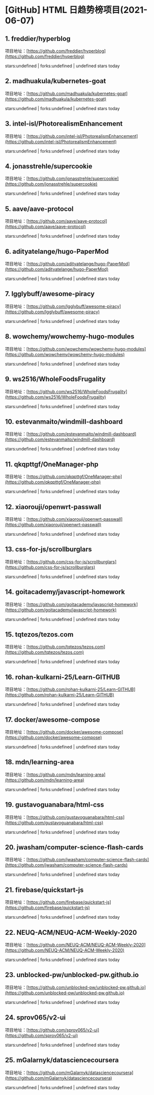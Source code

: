# [GitHub] HTML 日趋势榜项目(2021-06-07)

## 1. freddier/hyperblog 

项目地址：[https://github.com/freddier/hyperblog](https://github.com/freddier/hyperblog)

stars:undefined | forks:undefined | undefined stars today 



## 2. madhuakula/kubernetes-goat 

项目地址：[https://github.com/madhuakula/kubernetes-goat](https://github.com/madhuakula/kubernetes-goat)

stars:undefined | forks:undefined | undefined stars today 



## 3. intel-isl/PhotorealismEnhancement 

项目地址：[https://github.com/intel-isl/PhotorealismEnhancement](https://github.com/intel-isl/PhotorealismEnhancement)

stars:undefined | forks:undefined | undefined stars today 



## 4. jonasstrehle/supercookie 

项目地址：[https://github.com/jonasstrehle/supercookie](https://github.com/jonasstrehle/supercookie)

stars:undefined | forks:undefined | undefined stars today 



## 5. aave/aave-protocol 

项目地址：[https://github.com/aave/aave-protocol](https://github.com/aave/aave-protocol)

stars:undefined | forks:undefined | undefined stars today 



## 6. adityatelange/hugo-PaperMod 

项目地址：[https://github.com/adityatelange/hugo-PaperMod](https://github.com/adityatelange/hugo-PaperMod)

stars:undefined | forks:undefined | undefined stars today 



## 7. Igglybuff/awesome-piracy 

项目地址：[https://github.com/Igglybuff/awesome-piracy](https://github.com/Igglybuff/awesome-piracy)

stars:undefined | forks:undefined | undefined stars today 



## 8. wowchemy/wowchemy-hugo-modules 

项目地址：[https://github.com/wowchemy/wowchemy-hugo-modules](https://github.com/wowchemy/wowchemy-hugo-modules)

stars:undefined | forks:undefined | undefined stars today 



## 9. ws2516/WholeFoodsFrugality 

项目地址：[https://github.com/ws2516/WholeFoodsFrugality](https://github.com/ws2516/WholeFoodsFrugality)

stars:undefined | forks:undefined | undefined stars today 



## 10. estevanmaito/windmill-dashboard 

项目地址：[https://github.com/estevanmaito/windmill-dashboard](https://github.com/estevanmaito/windmill-dashboard)

stars:undefined | forks:undefined | undefined stars today 



## 11. qkqpttgf/OneManager-php 

项目地址：[https://github.com/qkqpttgf/OneManager-php](https://github.com/qkqpttgf/OneManager-php)

stars:undefined | forks:undefined | undefined stars today 



## 12. xiaorouji/openwrt-passwall 

项目地址：[https://github.com/xiaorouji/openwrt-passwall](https://github.com/xiaorouji/openwrt-passwall)

stars:undefined | forks:undefined | undefined stars today 



## 13. css-for-js/scrollburglars 

项目地址：[https://github.com/css-for-js/scrollburglars](https://github.com/css-for-js/scrollburglars)

stars:undefined | forks:undefined | undefined stars today 



## 14. goitacademy/javascript-homework 

项目地址：[https://github.com/goitacademy/javascript-homework](https://github.com/goitacademy/javascript-homework)

stars:undefined | forks:undefined | undefined stars today 



## 15. tqtezos/tezos.com 

项目地址：[https://github.com/tqtezos/tezos.com](https://github.com/tqtezos/tezos.com)

stars:undefined | forks:undefined | undefined stars today 



## 16. rohan-kulkarni-25/Learn-GITHUB 

项目地址：[https://github.com/rohan-kulkarni-25/Learn-GITHUB](https://github.com/rohan-kulkarni-25/Learn-GITHUB)

stars:undefined | forks:undefined | undefined stars today 



## 17. docker/awesome-compose 

项目地址：[https://github.com/docker/awesome-compose](https://github.com/docker/awesome-compose)

stars:undefined | forks:undefined | undefined stars today 



## 18. mdn/learning-area 

项目地址：[https://github.com/mdn/learning-area](https://github.com/mdn/learning-area)

stars:undefined | forks:undefined | undefined stars today 



## 19. gustavoguanabara/html-css 

项目地址：[https://github.com/gustavoguanabara/html-css](https://github.com/gustavoguanabara/html-css)

stars:undefined | forks:undefined | undefined stars today 



## 20. jwasham/computer-science-flash-cards 

项目地址：[https://github.com/jwasham/computer-science-flash-cards](https://github.com/jwasham/computer-science-flash-cards)

stars:undefined | forks:undefined | undefined stars today 



## 21. firebase/quickstart-js 

项目地址：[https://github.com/firebase/quickstart-js](https://github.com/firebase/quickstart-js)

stars:undefined | forks:undefined | undefined stars today 



## 22. NEUQ-ACM/NEUQ-ACM-Weekly-2020 

项目地址：[https://github.com/NEUQ-ACM/NEUQ-ACM-Weekly-2020](https://github.com/NEUQ-ACM/NEUQ-ACM-Weekly-2020)

stars:undefined | forks:undefined | undefined stars today 



## 23. unblocked-pw/unblocked-pw.github.io 

项目地址：[https://github.com/unblocked-pw/unblocked-pw.github.io](https://github.com/unblocked-pw/unblocked-pw.github.io)

stars:undefined | forks:undefined | undefined stars today 



## 24. sprov065/v2-ui 

项目地址：[https://github.com/sprov065/v2-ui](https://github.com/sprov065/v2-ui)

stars:undefined | forks:undefined | undefined stars today 



## 25. mGalarnyk/datasciencecoursera 

项目地址：[https://github.com/mGalarnyk/datasciencecoursera](https://github.com/mGalarnyk/datasciencecoursera)

stars:undefined | forks:undefined | undefined stars today 



